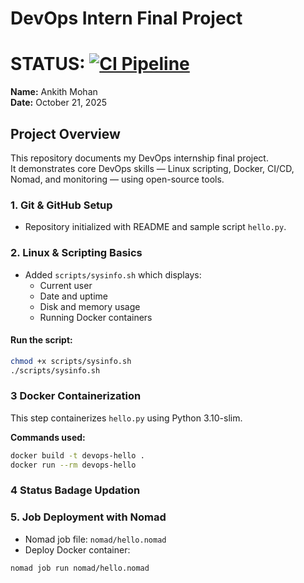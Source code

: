 # DevOps Intern Final Project

# STATUS: [![CI Pipeline](https://github.com/ANKITHMOHAN1307/DEVOPS_intern_Final/actions/workflows/ci.yml/badge.svg)](https://github.com/ANKITHMOHAN1307/DEVOPS_intern_Final/actions/workflows/ci.yml)

**Name:** Ankith Mohan  
**Date:** October 21, 2025  

## Project Overview
This repository documents my DevOps internship final project.  
It demonstrates core DevOps skills — Linux scripting, Docker, CI/CD, Nomad, and monitoring — using open-source tools.

### 1. Git & GitHub Setup  
- Repository initialized with README and sample script `hello.py`.

### 2. Linux & Scripting Basics  
- Added `scripts/sysinfo.sh` which displays:  
  - Current user  
  - Date and uptime  
  - Disk and memory usage  
  - Running Docker containers  

#### Run the script:
```bash
chmod +x scripts/sysinfo.sh
./scripts/sysinfo.sh
```

### 3 Docker Containerization
This step containerizes `hello.py` using Python 3.10-slim.

**Commands used:**
```bash
docker build -t devops-hello .
docker run --rm devops-hello
```

### 4 Status Badage Updation

### 5. Job Deployment with Nomad
- Nomad job file: `nomad/hello.nomad`  
- Deploy Docker container:
```bash
nomad job run nomad/hello.nomad

```
